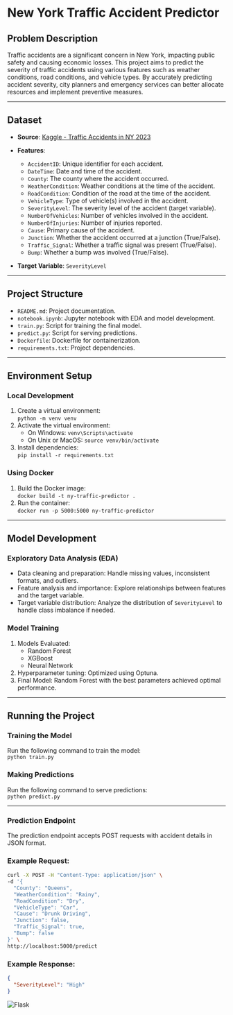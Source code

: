 # New York Traffic Accident Predictor

## Problem Description
Traffic accidents are a significant concern in New York, impacting public safety and causing economic losses. This project aims to predict the severity of traffic accidents using various features such as weather conditions, road conditions, and vehicle types. By accurately predicting accident severity, city planners and emergency services can better allocate resources and implement preventive measures.

---

## Dataset
- **Source**: [Kaggle - Traffic Accidents in NY 2023](https://www.kaggle.com/datasets/hfan83/traffic-accidents-in-ny-2023/data)
- **Features**:  
  - `AccidentID`: Unique identifier for each accident.  
  - `DateTime`: Date and time of the accident.  
  - `County`: The county where the accident occurred.  
  - `WeatherCondition`: Weather conditions at the time of the accident.  
  - `RoadCondition`: Condition of the road at the time of the accident.  
  - `VehicleType`: Type of vehicle(s) involved in the accident.  
  - `SeverityLevel`: The severity level of the accident (target variable).  
  - `NumberOfVehicles`: Number of vehicles involved in the accident.  
  - `NumberOfInjuries`: Number of injuries reported.  
  - `Cause`: Primary cause of the accident.  
  - `Junction`: Whether the accident occurred at a junction (True/False).  
  - `Traffic_Signal`: Whether a traffic signal was present (True/False).  
  - `Bump`: Whether a bump was involved (True/False).  

- **Target Variable**: `SeverityLevel`

---

## Project Structure
- `README.md`: Project documentation.  
- `notebook.ipynb`: Jupyter notebook with EDA and model development.  
- `train.py`: Script for training the final model.  
- `predict.py`: Script for serving predictions.     
- `Dockerfile`: Dockerfile for containerization.  
- `requirements.txt`: Project dependencies.  

---

## Environment Setup

### Local Development
1. Create a virtual environment:  
   `python -m venv venv`
2. Activate the virtual environment:  
   - On Windows: `venv\Scripts\activate`  
   - On Unix or MacOS: `source venv/bin/activate`
3. Install dependencies:  
   `pip install -r requirements.txt`

### Using Docker
1. Build the Docker image:  
   `docker build -t ny-traffic-predictor .`
2. Run the container:  
   `docker run -p 5000:5000 ny-traffic-predictor`

---

## Model Development

### Exploratory Data Analysis (EDA)
- Data cleaning and preparation: Handle missing values, inconsistent formats, and outliers.  
- Feature analysis and importance: Explore relationships between features and the target variable.  
- Target variable distribution: Analyze the distribution of `SeverityLevel` to handle class imbalance if needed.

### Model Training
1. Models Evaluated:
   - Random Forest  
   - XGBoost  
   - Neural Network  
2. Hyperparameter tuning: Optimized using Optuna.  
3. Final Model: Random Forest with the best parameters achieved optimal performance.

---

## Running the Project

### Training the Model
Run the following command to train the model:  
`python train.py`

### Making Predictions
Run the following command to serve predictions:  
`python predict.py`

---

### Prediction Endpoint
The prediction endpoint accepts POST requests with accident details in JSON format.  

### Example Request:
```bash
curl -X POST -H "Content-Type: application/json" \
-d '{
  "County": "Queens", 
  "WeatherCondition": "Rainy", 
  "RoadCondition": "Dry", 
  "VehicleType": "Car", 
  "Cause": "Drunk Driving", 
  "Junction": false, 
  "Traffic_Signal": true, 
  "Bump": false
}' \
http://localhost:5000/predict
```


### Example Response:
```json
{
  "SeverityLevel": "High"
}
```

![Flask](flask.jpg)

